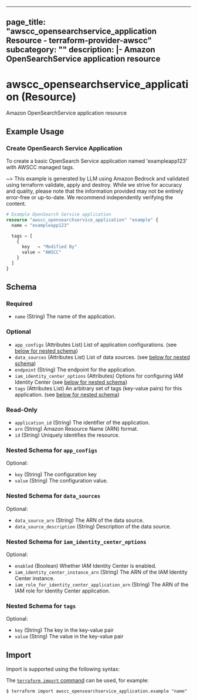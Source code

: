 
---
page_title: "awscc_opensearchservice_application Resource - terraform-provider-awscc"
subcategory: ""
description: |-
  Amazon OpenSearchService application resource
---

# awscc_opensearchservice_application (Resource)

Amazon OpenSearchService application resource

## Example Usage

### Create OpenSearch Service Application

To create a basic OpenSearch Service application named 'exampleapp123' with AWSCC managed tags.

~> This example is generated by LLM using Amazon Bedrock and validated using terraform validate, apply and destroy. While we strive for accuracy and quality, please note that the information provided may not be entirely error-free or up-to-date. We recommend independently verifying the content.

```terraform
# Example OpenSearch Service application
resource "awscc_opensearchservice_application" "example" {
  name = "exampleapp123"

  tags = [
    {
      key   = "Modified By"
      value = "AWSCC"
    }
  ]
}
```

<!-- schema generated by tfplugindocs -->
## Schema

### Required

- `name` (String) The name of the application.

### Optional

- `app_configs` (Attributes List) List of application configurations. (see [below for nested schema](#nestedatt--app_configs))
- `data_sources` (Attributes List) List of data sources. (see [below for nested schema](#nestedatt--data_sources))
- `endpoint` (String) The endpoint for the application.
- `iam_identity_center_options` (Attributes) Options for configuring IAM Identity Center (see [below for nested schema](#nestedatt--iam_identity_center_options))
- `tags` (Attributes List) An arbitrary set of tags (key-value pairs) for this application. (see [below for nested schema](#nestedatt--tags))

### Read-Only

- `application_id` (String) The identifier of the application.
- `arn` (String) Amazon Resource Name (ARN) format.
- `id` (String) Uniquely identifies the resource.

<a id="nestedatt--app_configs"></a>
### Nested Schema for `app_configs`

Optional:

- `key` (String) The configuration key
- `value` (String) The configuration value.


<a id="nestedatt--data_sources"></a>
### Nested Schema for `data_sources`

Optional:

- `data_source_arn` (String) The ARN of the data source.
- `data_source_description` (String) Description of the data source.


<a id="nestedatt--iam_identity_center_options"></a>
### Nested Schema for `iam_identity_center_options`

Optional:

- `enabled` (Boolean) Whether IAM Identity Center is enabled.
- `iam_identity_center_instance_arn` (String) The ARN of the IAM Identity Center instance.
- `iam_role_for_identity_center_application_arn` (String) The ARN of the IAM role for Identity Center application.


<a id="nestedatt--tags"></a>
### Nested Schema for `tags`

Optional:

- `key` (String) The key in the key-value pair
- `value` (String) The value in the key-value pair

## Import

Import is supported using the following syntax:

The [`terraform import` command](https://developer.hashicorp.com/terraform/cli/commands/import) can be used, for example:

```shell
$ terraform import awscc_opensearchservice_application.example "name"
```
